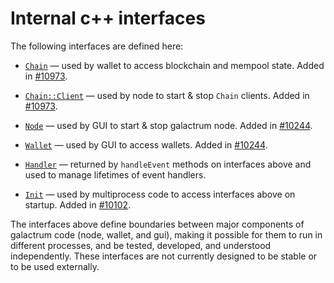# Internal c++ interfaces

The following interfaces are defined here:

* [`Chain`](chain.h) — used by wallet to access blockchain and mempool state. Added in [#10973](https://github.com/galactrum/galactrum/pull/10973).

* [`Chain::Client`](chain.h) — used by node to start & stop `Chain` clients. Added in [#10973](https://github.com/galactrum/galactrum/pull/10973).

* [`Node`](node.h) — used by GUI to start & stop galactrum node. Added in [#10244](https://github.com/galactrum/galactrum/pull/10244).

* [`Wallet`](wallet.h) — used by GUI to access wallets. Added in [#10244](https://github.com/galactrum/galactrum/pull/10244).

* [`Handler`](handler.h) — returned by `handleEvent` methods on interfaces above and used to manage lifetimes of event handlers.

* [`Init`](init.h) — used by multiprocess code to access interfaces above on startup. Added in [#10102](https://github.com/galactrum/galactrum/pull/10102).

The interfaces above define boundaries between major components of galactrum code (node, wallet, and gui), making it possible for them to run in different processes, and be tested, developed, and understood independently. These interfaces are not currently designed to be stable or to be used externally.

